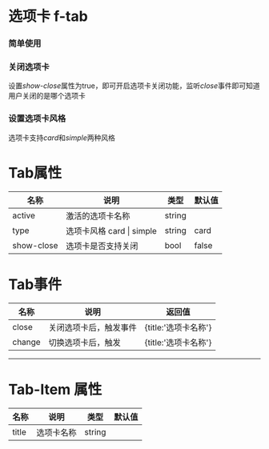 # 选项卡 f-tab

### 简单使用

<demo path="./TabDemo1.vue"></demo>

### 关闭选项卡

设置*show-close*属性为true，即可开启选项卡关闭功能，监听*close*事件即可知道用户关闭的是哪个选项卡

<demo path="./TabDemo2.vue"></demo>

### 设置选项卡风格

选项卡支持*card*和*simple*两种风格

<demo path="./TabDemo3.vue"></demo>



# Tab属性

| 名称       | 说明                      | 类型   | 默认值 |
| ---------- | ------------------------- | ------ | ------ |
| active     | 激活的选项卡名称          | string |        |
| type       | 选项卡风格 card \| simple | string | card   |
| show-close | 选项卡是否支持关闭        | bool   | false  |

# Tab事件

| 名称   | 说明                   | 返回值               |
| ------ | ---------------------- | -------------------- |
| close  | 关闭选项卡后，触发事件 | {title:'选项卡名称'} |
| change | 切换选项卡后，触发     | {title:'选项卡名称'} |

---

# Tab-Item 属性

| 名称  | 说明       | 类型   | 默认值 |
| ----- | ---------- | ------ | ------ |
| title | 选项卡名称 | string |        |

